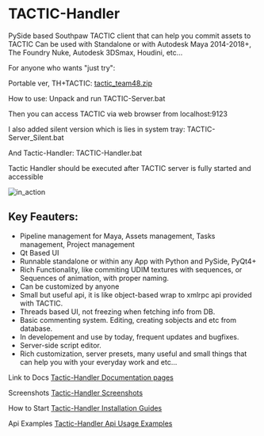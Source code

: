 # TACTIC-Handler
PySide based Southpaw TACTIC client that can help you commit assets to TACTIC
Can be used with Standalone or with Autodesk Maya 2014-2018+, The Foundry Nuke, Autodesk 3DSmax, Houdini, etc...

For anyone who wants "just try":

Portable ver, TH+TACTIC: [tactic_team48.zip](http://tacitc-handler.online/docs/tactic_team48.zip)

How to use: Unpack and run TACTIC-Server.bat

Then you can access TACTIC via web browser from localhost:9123

I also added silent version which is lies in system tray: TACTIC-Server_Silent.bat

And Tactic-Handler: TACTIC-Handler.bat

Tactic Handler should be executed after TACTIC server is fully started and accessible


![in_action](/screenshots/10.06.2020/in_action.gif)

## Key Feauters:
* Pipeline management for Maya, Assets management, Tasks management, Project management
* Qt Based UI
* Runnable standalone or within any App with Python and PySide, PyQt4+
* Rich Functionality, like commiting UDIM textures with sequences, or Sequences of animation, with proper naming.
* Can be customized by anyone
* Small but useful api, it is like object-based wrap to xmlrpc api provided with TACTIC.
* Threads based UI, not freezing when fetching info from DB.
* Basic commenting system. Editing, creating sobjects and etc from database.
* In developement and use by today, frequent updates and bugfixes.
* Server-side script editor.
* Rich customization, server presets, many useful and small things that can help you with your everyday work and etc...

Link to Docs [Tactic-Handler Documentation pages](http://tacitc-handler.online/docs/)

Screenshots [Tactic-Handler Screenshots](http://tacitc-handler.online/docs/screenshots/)

How to Start [Tactic-Handler Installation Guides](http://tacitc-handler.online/docs/requirements/)

Api Examples [Tactic-Handler Api Usage Examples](http://tacitc-handler.online/docs/api_reference/)
